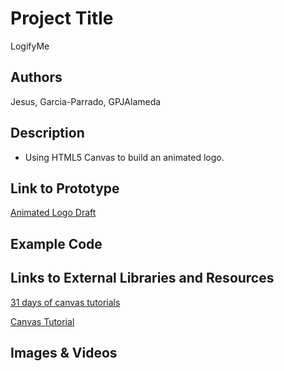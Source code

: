 # Project Title

  LogifyMe

## Authors

  Jesus, Garcia-Parrado, GPJAlameda

## Description

  - Using HTML5 Canvas to build an animated logo.

## Link to Prototype

[Animated Logo Draft](project_code/index_14.html "Animated Logo Draft")

## Example Code

## Links to External Libraries and Resources

[31 days of canvas tutorials](http://creativejs.com/2011/08/31-days-of-canvas-tutorials/ "31 days of canvas tutorials")

[Canvas Tutorial](https://developer.mozilla.org/en-US/docs/Web/Guide/HTML/Canvas_tutorial?redirectlocale=en-US&redirectslug=Canvas_tutorial "Canvas Tutorial")

## Images & Videos

